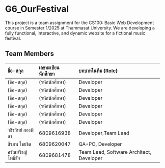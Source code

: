 # G6_OurFestival

This project is a team assignment for the CS100: Basic Web Development course in Semester 1/2025 at Thammasat University. We are developing a fully functional, interactive, and dynamic website for a fictional music festival.

## Team Members

| ชื่อ-สกุล | เลขทะเบียนนักศึกษา | บทบาทในทีม (Role) |
| :--- | :--- | :--- |
| (ชื่อ-สกุล) | (รหัสนักศึกษา) | Developer |
| (ชื่อ-สกุล) | (รหัสนักศึกษา) | Developer |
| (ชื่อ-สกุล) | (รหัสนักศึกษา) | Developer |
| (ชื่อ-สกุล) | (รหัสนักศึกษา) | Developer |
| (ชื่อ-สกุล) | (รหัสนักศึกษา) | Developer |
| (ชื่อ-สกุล) | (รหัสนักศึกษา) | Developer |
| วชิรวิทย์ กองพิลา | 6809616938 | Developer,Team Lead |
| สิรภพ ไชยชิต | 6809620047 | QA+PO, Developer |
| ศรัณย์วิชญ์ โพธิ์ชัย | 6809681478 | Team Lead, Software Architect, Developer |
